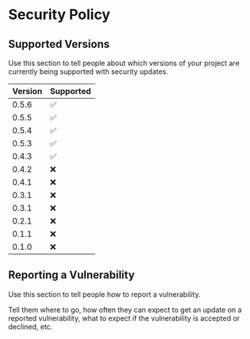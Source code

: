 # Security Policy

## Supported Versions

Use this section to tell people about which versions of your project are
currently being supported with security updates.

| Version | Supported          |
| ------- | ------------------ |
| 0.5.6   | :white_check_mark: |
| 0.5.5   | :white_check_mark: |
| 0.5.4   | :white_check_mark: |
| 0.5.3   | :white_check_mark: |
| 0.4.3   | :white_check_mark: |
| 0.4.2   | :x:                |
| 0.4.1   | :x:                |
| 0.3.1   | :x:                |
| 0.3.1   | :x:                |
| 0.2.1   | :x:                |
| 0.1.1   | :x:                |
| 0.1.0   | :x:                |

## Reporting a Vulnerability

Use this section to tell people how to report a vulnerability.

Tell them where to go, how often they can expect to get an update on a
reported vulnerability, what to expect if the vulnerability is accepted or
declined, etc.
